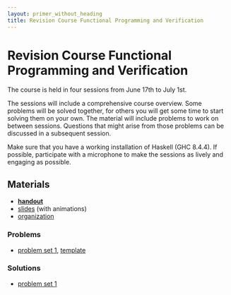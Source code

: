 ```yaml
---
layout: primer_without_heading
title: Revision Course Functional Programming and Verification
---
```


# Revision Course Functional Programming and Verification

The course is held in four sessions from June 17th to July 1st.

The sessions will include a comprehensive course overview. Some problems will be
solved together, for others you will get some time to start solving them on your
own. The material will include problems to work on between sessions. Questions
that might arise from those problems can be discussed in a subsequent session.

Make sure that you have a working installation of Haskell (GHC 8.4.4). If
possible, participate with a microphone to make the sessions as lively and
engaging as possible.

## Materials

* [**handout**](https://jonhue.github.io/teaching-fpv-rev/handout.pdf)
* [slides](https://jonhue.github.io/teaching-fpv-rev/slides.pdf) (with animations)
* [organization](https://jonhue.github.io/teaching-fpv-rev/organization.pdf)

### Problems

* [problem set 1](https://jonhue.github.io/teaching-fpv-rev/problem_set_1.pdf), [template](https://raw.githubusercontent.com/jonhue/teaching-fpv-rev/sources/templates/problem_set_1.hs)

### Solutions

* [problem set 1](https://raw.githubusercontent.com/jonhue/teaching-fpv-rev/sources/solutions/problem_set_1.hs)

